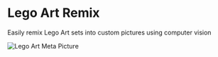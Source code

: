 # Lego Art Remix
Easily remix Lego Art sets into custom pictures using computer vision

![Lego Art Meta Picture](https://raw.githubusercontent.com/debkbanerji/lego-art-remix/master/app/favicon.png)
